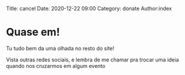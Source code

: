 Title: cancel
Date: 2020-12-22 09:00
Category: donate
Author:index

# Quase em! 

Tu tudo bem da uma olhada no resto do site!

Vista outras redes sociais, e lembra de me chamar pra trocar uma ideia quando nos cruzarmos em algum evento